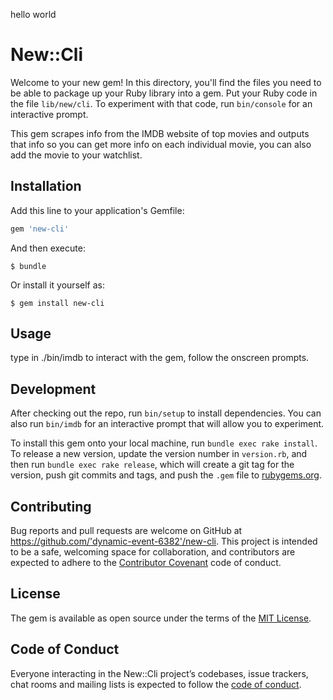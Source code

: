 hello world
# New::Cli

Welcome to your new gem! In this directory, you'll find the files you need to be able to package up your Ruby library into a gem. Put your Ruby code in the file `lib/new/cli`. To experiment with that code, run `bin/console` for an interactive prompt.

This gem scrapes info from the IMDB website of top movies and outputs that info so you can get more info on each individual movie, you can also add the movie to your watchlist. 

## Installation

Add this line to your application's Gemfile:

```ruby
gem 'new-cli'
```

And then execute:

    $ bundle

Or install it yourself as:

    $ gem install new-cli

## Usage
type in ./bin/imdb to interact with the gem, follow the onscreen prompts. 

## Development

After checking out the repo, run `bin/setup` to install dependencies. You can also run `bin/imdb` for an interactive prompt that will allow you to experiment.

To install this gem onto your local machine, run `bundle exec rake install`. To release a new version, update the version number in `version.rb`, and then run `bundle exec rake release`, which will create a git tag for the version, push git commits and tags, and push the `.gem` file to [rubygems.org](https://rubygems.org).

## Contributing

Bug reports and pull requests are welcome on GitHub at https://github.com/'dynamic-event-6382'/new-cli. This project is intended to be a safe, welcoming space for collaboration, and contributors are expected to adhere to the [Contributor Covenant](http://contributor-covenant.org) code of conduct.

## License

The gem is available as open source under the terms of the [MIT License](https://opensource.org/licenses/MIT).

## Code of Conduct

Everyone interacting in the New::Cli project’s codebases, issue trackers, chat rooms and mailing lists is expected to follow the [code of conduct](https://github.com/'dynamic-event-6382'/new-cli/blob/master/CODE_OF_CONDUCT.md).
